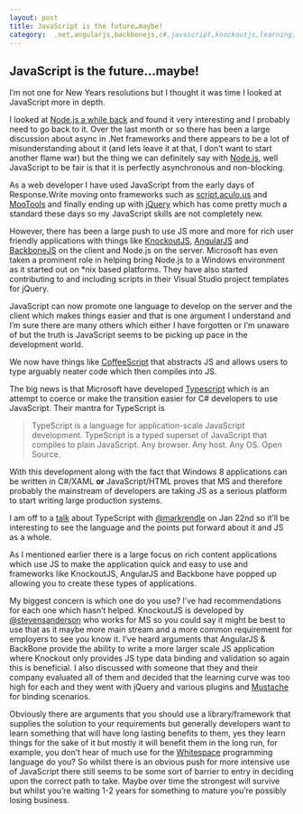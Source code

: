 ```yaml
---
layout: post
title: JavaScript is the future…maybe!
category:  .net,angularjs,backbonejs,c#,javascript,knockoutjs,learning,node.js,oss,typescript
---
```


## JavaScript is the future…maybe!

I’m not one for New Years resolutions but I thought it was time I looked at JavaScript more in depth.

I looked at [Node.js a while back][1] and found it very interesting and I probably need to go back to it. Over the last month or so there has been a large discussion about async in .Net frameworks and there appears to be a lot of misunderstanding about it (and lets leave it at that, I don’t want to start another flame war) but the thing we can definitely say with [Node.js][2], well JavaScript to be fair is that it is perfectly asynchronous and non-blocking.

As a web developer I have used JavaScript from the early days of Response.Write moving onto frameworks such as [script.aculo.us][3] and [MooTools][4] and finally ending up with [jQuery][5] which has come pretty much a standard these days so my JavaScript skills are not completely new.

However, there has been a large push to use JS more and more for rich user friendly applications with things like [KnockoutJS][6], [AngularJS][7] and [BackboneJS][8] on the client and Node.js on the server. Microsoft has even taken a prominent role in helping bring Node.js to a Windows environment as it started out on *nix based platforms. They have also started contributing to and including scripts in their Visual Studio project templates for jQuery.

<!--excerpt-->

JavaScript can now promote one language to develop on the server and the client which makes things easier and that is one argument I understand and I’m sure there are many others which either I have forgotten or I’m unaware of but the truth is JavaScript seems to be picking up pace in the development world.

We now have things like [CoffeeScript][9] that abstracts JS and allows users to type arguably neater code which then compiles into JS.

The big news is that Microsoft have developed [Typescript][10] which is an attempt to coerce or make the transition easier for C# developers to use JavaScript. Their mantra for TypeScript is

> TypeScript is a language for application-scale JavaScript development. TypeScript is a typed superset of JavaScript that compiles to plain JavaScript. Any browser. Any host. Any OS. Open Source.

With this development along with the fact that Windows 8 applications can be written in C#/XAML **or** JavaScript/HTML proves that MS and therefore probably the mainstream of developers are taking JS as a serious platform to start writing large production systems.

I am off to a [talk][11] about TypeScript with [@markrendle][12] on Jan 22nd so it’ll be interesting to see the language and the points put forward about it and JS as a whole.

As I mentioned earlier there is a large focus on rich content applications which use JS to make the application quick and easy to use and frameworks like KnockoutJS, AngularJS and Backbone have popped up allowing you to create these types of applications.

My biggest concern is which one do you use? I’ve had recommendations for each one which hasn’t helped. KnockoutJS is developed by [@stevensanderson][13] who works for MS so you could say it might be best to use that as it maybe more main stream and a more common requirement for employers to see you know it. I’ve heard arguments that AngularJS &amp; BackBone provide the ability to write a more larger scale JS application where Knockout only provides JS type data binding and validation so again this is beneficial. I also discussed with someone that they and their company evaluated all of them and decided that the learning curve was too high for each and they went with jQuery and various plugins and [Mustache][14] for binding scenarios.

Obviously there are arguments that you should use a library/framework that supplies the solution to your requirements but generally developers want to learn something that will have long lasting benefits to them, yes they learn things for the sake of it but mostly it will benefit them in the long run, for example, you don’t hear of much use for the [Whitespace][15] programming language do you? So whilst there is an obvious push for more intensive use of JavaScript there still seems to be some sort of barrier to entry in deciding upon the correct path to take. Maybe over time the strongest will survive but whilst you’re waiting 1-2 years for something to mature you’re possibly losing business.

   [1]: http://blog.jonathanchannon.com/2012/10/08/node-js-express-hello-world-formula-1-style/ (Node.js, Express, Hello World Formula 1 Style)
   [2]: http://nodejs.org/
   [3]: http://script.aculo.us/
   [4]: http://mootools.net/
   [5]: http://jquery.com/
   [6]: http://knockoutjs.com/
   [7]: http://angularjs.org/
   [8]: http://backbonejs.org/
   [9]: http://coffeescript.org/
   [10]: http://www.typescriptlang.org/
   [11]: http://www.dotnetdevnet.com/Meetings/tabid/54/EntryID/73/Default.aspx
   [12]: http://twitter.com/markrendle
   [13]: http://twitter.com/stevensanderson
   [14]: http://mustache.github.com/
   [15]: http://compsoc.dur.ac.uk/whitespace/
  